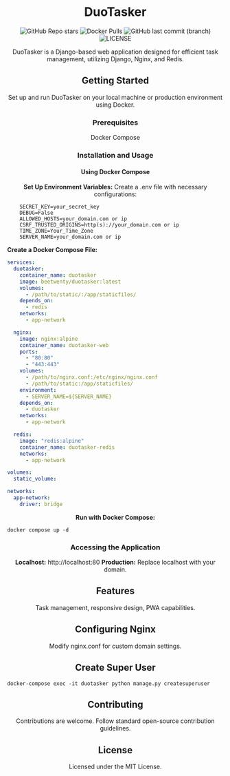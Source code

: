 <div align="center">
  
# DuoTasker

  
  ![GitHub Repo stars](https://img.shields.io/github/stars/beetwenty/duotasker?logo=github) ![Docker Pulls](https://img.shields.io/docker/pulls/beetwenty/duotasker?logo=docker) ![GitHub last commit (branch)](https://img.shields.io/github/last-commit/beetwenty/duotasker/main?logo=github)![LICENSE](https://img.shields.io/github/license/beetwenty/duotasker
)

DuoTasker is a Django-based web application designed for efficient task management, utilizing Django, Nginx, and Redis.

## Getting Started

Set up and run DuoTasker on your local machine or production environment using Docker.

### Prerequisites

 Docker Compose

### Installation and Usage

#### Using Docker Compose

 **Set Up Environment Variables:**
    Create a .env file with necessary configurations:
  
  </div>
  
  ```env
      SECRET_KEY=your_secret_key
      DEBUG=False
      ALLOWED_HOSTS=your_domain.com or ip
      CSRF_TRUSTED_ORIGINS=http(s)://your_domain.com or ip
      TIME_ZONE=Your_Time_Zone
      SERVER_NAME=your_domain.com or ip
  ```
     

   **Create a Docker Compose File:**
   
  ```yml
  services:
    duotasker:
      container_name: duotasker
      image: beetwenty/duotasker:latest
      volumes:
        - /path/to/static/:/app/staticfiles/
      depends_on:
        - redis
      networks:
        - app-network
  
    nginx:
      image: nginx:alpine
      container_name: duotasker-web
      ports:
        - "80:80"
        - "443:443"
      volumes:
        - /path/to/nginx.conf:/etc/nginx/nginx.conf
        - /path/to/static:/app/staticfiles/
      environment:
        - SERVER_NAME=${SERVER_NAME}
      depends_on:
        - duotasker
      networks:
        - app-network
  
    redis:
      image: "redis:alpine"
      container_name: duotasker-redis
      networks:
        - app-network
  
  volumes:
    static_volume:
  
  networks:
    app-network:
      driver: bridge
  
  ```

<div align="center">
  
 **Run with Docker Compose:**
 
</div>

```
docker compose up -d
```

   <div align="center">

### Accessing the Application

 **Localhost:** http://localhost:80
 **Production:** Replace localhost with your domain.

## Features

 Task management, responsive design, PWA capabilities.

## Configuring Nginx

 Modify nginx.conf for custom domain settings.


## Create Super User

</div>

```
docker-compose exec -it duotasker python manage.py createsuperuser

```

<div align="center">

## Contributing

Contributions are welcome. Follow standard open-source contribution guidelines.

## License

Licensed under the MIT License.

</div>
